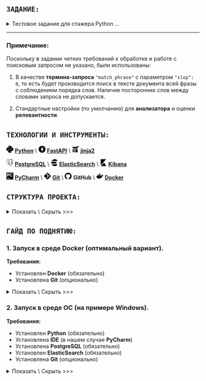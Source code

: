 ## `ЗАДАНИЕ:`
<details>
    <summary>Тестовое задание для стажера Python ...</summary>

Необходимо написать очень простой поисковик по текстам документов. Данные хранятся в БД по желанию (кроме sqlite), поисковый индекс в эластике. 

Ссылка на тестовый массив данных: [[csv](https://github.com/s-alex-developer/junior_FastAPI/blob/main/temp/posts.csv)]

### Структура БД:

- `id` - уникальный для каждого документа;
- `rubrics` - массив рубрик;
- `text` - текст документа;
- `created_date` - дата создания документа.

### Структура Индекса:

- `iD` - id из базы;
- `text` - текст из структуры БД.

### Необходимые методы

- сервис должен принимать на вход произвольный текстовый запрос, искать по тексту документа в индексе и возвращать первые 20 документов со всем полями БД, упорядоченные по дате создания;
- удалять документ из БД и индекса по полю  `id`.

### Технические требования:

- любой python фреймворк кроме Django и DRF;
- `README` с гайдом по поднятию;
- `docs.json` - документация к сервису в формате openapi.

### Программа максимум:

- функциональные тесты;
- сервис работает в Docker;
- асинхронные вызовы.

</details>

***

### Примечание:
Поскольку в задании четких требований к обработке и работе с поисковым запросом не указано, были использованы:
1. В качестве **термина-запроса** `"match_phrase"` с параметром `"slop": 0`, то есть будет производится поиск в тексте документа всей фразы с соблюдением порядка слов. Наличие посторонних слов между словами запроса не допускается.

2. Стандартные настройки (по умолчанию) для **анализатора** и оценки **релевантности**.

## `ТЕХНОЛОГИИ И ИНСТРУМЕНТЫ:`

<img src="https://github.com/s-alex-developer/github.com_supporting-files/blob/main/junior_FastAPI/icon/python.svg" width="18" height="18"> [**Python**](https://www.python.org/) \ <img src="https://github.com/s-alex-developer/github.com_supporting-files/blob/main/junior_FastAPI/icon/fastapi.svg" width="18" height="18"> [**FastAPI**](https://fastapi.tiangolo.com/) \ <img src="https://github.com/s-alex-developer/github.com_supporting-files/blob/main/junior_FastAPI/icon/jinja.svg" width="18" height="18"> [**jinja2**](https://jinja.palletsprojects.com/en/3.1.x/)


<img src="https://github.com/s-alex-developer/github.com_supporting-files/blob/main/junior_FastAPI/icon/postgresql.svg" width="18" height="18"> [**PostgreSQL**](https://www.postgresql.org/)  \  <img src="https://github.com/s-alex-developer/github.com_supporting-files/blob/main/junior_FastAPI/icon/elasticsearch.svg" width="18" height="18"> [**ElasticSearch**](https://www.elastic.co/elasticsearch/) \ <img src="https://github.com/s-alex-developer/github.com_supporting-files/blob/main/junior_FastAPI/icon/kibana.svg" width="18" height="18"> [**Kibana**](https://www.elastic.co/kibana)

<img src="https://github.com/s-alex-developer/github.com_supporting-files/blob/main/junior_FastAPI/icon/pycharm.svg" width="18" height="18"> [**PyCharm**](https://www.jetbrains.com/ru-ru/pycharm/) \ <img src="https://github.com/s-alex-developer/github.com_supporting-files/blob/main/junior_FastAPI/icon/git.svg" width="18" height="18"> [**Git**](https://git-scm.com/) \ <img src="https://github.com/s-alex-developer/github.com_supporting-files/blob/main/junior_FastAPI/icon/github.svg" width="18" height="18"> **GitHub** \ <img src="https://github.com/s-alex-developer/github.com_supporting-files/blob/main/junior_FastAPI/icon/docker.svg" width="18" height="18"> [**Docker**](https://www.docker.com/)

## `СТРУКТУРА ПРОЕКТА:`

<details>
    <summary>Показать \ Скрыть >>></summary>


```
junior_FastAPI
├── db/
│   ├── crud.py
│   ├── database.py
│   ├── del.py
│   └── models.py
│
├── functions/
│   └── app_func.py
│
├── routers/
│   ├── routers_api.py
│   └── routers_web.py
│
├── settings/
│   └── global_var.py
│
├── temp/
│   └── posts.csv
│
├── templates/
│   ├── base.html
│   ├── delete_results.html
│   ├── search_results.html
│   └── start_page.html
│
├── docker-compose.yml
├── Dockerfile
├── docs.json
├── main.py
├── README.md
└── requirements.txt
```

</details>

## `ГАЙД ПО ПОДНЯТИЮ:`
### 1. Запуск в среде Docker (оптимальный вариант).

**Требования:**

* Установлен **Docker** (обязательно)
* Установлена **Git** (опционально)

<details>
    <summary>Показать \ Скрыть >>></summary>
    

    
### 1. Скачиваем файлы проекта:
***    
* Используем возможности **Git** и **GitHub**:
  * Выбираем каталог для сохранения файлов.
  * Запускаем **Git Bash** и выполняем клонирование репозитория.
  * Используем команду: `git clone git@github.com:s-alex-developer/junior_FastAPI.git`
  
    ![](https://github.com/s-alex-developer/github.com_supporting-files/blob/main/junior_FastAPI/1.png)


* Так же файлы проекта можно скачать в виде архива:

    ![](https://github.com/s-alex-developer/github.com_supporting-files/blob/main/junior_FastAPI/2.png)


### 2. Скачиваем файл с переменными окружения [ [.env](https://github.com/s-alex-developer/github.com_supporting-files/blob/main/junior_FastAPI/.env) ] и добавляем его в корневой каталог проекта.**:
***   
![](https://github.com/s-alex-developer/github.com_supporting-files/blob/main/junior_FastAPI/3.png)


### 3. Запускаем приложение **Docker Desktop** и открываем вкладку **Images**:
***
![](https://github.com/s-alex-developer/github.com_supporting-files/blob/main/junior_FastAPI/4.png)


### 4. Копируем путь к проекту и открываем командную строку:
***
![](https://github.com/s-alex-developer/github.com_supporting-files/blob/main/junior_FastAPI/5.png)


### 5. Переходим в корневую директорию проекта, в которой находится файл `docker-compose.yml` и выполняем команду: `docker compose up -d` :
***
![](https://github.com/s-alex-developer/github.com_supporting-files/blob/main/junior_FastAPI/6.png)


### 6. Ожидаем пока все необходимые образы будут скачены и завершится процесс создания и запуска контейнеров, с установкой всех зависимостей и настройкой внутренней сети:
***
![](https://github.com/s-alex-developer/github.com_supporting-files/blob/main/junior_FastAPI/7.png)


### 7. Возвращаемся в **Docker Desktop** и проверяем вкладку **Images**:

***
* Все отмеченные образы должны быть загружены и находится в статусе `In use`:

![](https://github.com/s-alex-developer/github.com_supporting-files/blob/main/junior_FastAPI/8.png)


### 8. Переходим во вкладку **Containers** и проверяем состояние контейнеров, созданных и запущенных из наших образов:
***
* Все отмеченные контейнеры должны быть запущены, о чем свидетельствует статус `Running` 

![](https://github.com/s-alex-developer/github.com_supporting-files/blob/main/junior_FastAPI/9.png)


### 9. Далее нам необходимо создать таблицу БД и индекс в ElasticSearch и наполнить их данными:
***

* Выполним следующий порядок действий:

  
    * Выведем информацию о запущенных в данный момент контейнерах, выполнив команду: `docker ps`


    * Нас интересует контейнер `my_app_image`, запустим дополнительный процесс в данном контейнере, 
   используя **CONTAINER ID** и команду: `docker exec -it 5d2f3c06264e bash`
    * Когда дополнительный процесс в виде оболочки командной строки `bash` запущен 
   (в интерактивном режиме терминала `-it`), мы можем добраться до файла `crud.py`, 
   запуск которого создаст таблицу в БД, индекс в ElasticSearch 
   и наполнит их тестовыми данными из файла `posts.csv`
    * Из каталога с файлом `crud.py` выполняем команду `python crud.py` и ждем сообщения о завершении 
   процесса:
   
        ![](https://github.com/s-alex-developer/github.com_supporting-files/blob/main/junior_FastAPI/10.png)
      
    * Выполнение команды `python del.py`, в том же каталоге, приведет к удалению таблицы из БД, индекса из ElasticSearch и всех загруженных данных. 

### 10. Возвращаемся в **Docker Desktop** во вкладку **Containers**:
***
* Нас интересует контейнеры `my_elasticsearch` и `my_app_image`
* Благодаря настроенному маппингу портов мы можем подключиться к нашим контейнерам (приложениям) из внешней среды, например через браузер.
* Нажимаем на ссылку с портами (см. скрин ниже) и проверим работоспособность **ElasticSearch**:
    
    ![](https://github.com/s-alex-developer/github.com_supporting-files/blob/main/junior_FastAPI/ES.png)

* Если приложение **ElasticSearch** запущено корректно по адресу `localhost:9292` мы должны увидеть страницу примерного содержания: 
      
    ![](https://github.com/s-alex-developer/github.com_supporting-files/blob/main/junior_FastAPI/ES1.png)

* По тому же принципу, перейдя по адресу `localhost:8008` или нажав на ссылку с портами мы попадём на главную страницу нашего приложения:
    
   ![](https://github.com/s-alex-developer/github.com_supporting-files/blob/main/junior_FastAPI/11.png)


### 11. Работа с приложением:
***
* Вводим поисковый запрос:

    ![](https://github.com/s-alex-developer/github.com_supporting-files/blob/main/junior_FastAPI/12.png)

* Получаем результат из БД, в виде странного поста от не менее странного молодого человека : )

    ![](https://github.com/s-alex-developer/github.com_supporting-files/blob/main/junior_FastAPI/13.png)
    
* Используем 'ID публикации' удаляем это шедевр из **таблицы БД** и индекса **ElasticSearch**, о чем нам с радостью сообщает приложение:
    
    ![](https://github.com/s-alex-developer/github.com_supporting-files/blob/main/junior_FastAPI/14.png)
    
* Попытка ввести удаленный или несуществующий 'ID публикации' сопровождается сообщением:
    
    ![](https://github.com/s-alex-developer/github.com_supporting-files/blob/main/junior_FastAPI/15.png)

* Так же, как и попытка ввода различных сущностей не похожих на цифры:

    ![](https://github.com/s-alex-developer/github.com_supporting-files/blob/main/junior_FastAPI/16.png)
    
* Попытка поиска или удаления с пустыми значениями полей приводит к ответу:

    ![](https://github.com/s-alex-developer/github.com_supporting-files/blob/main/junior_FastAPI/17.png)

* Если приложению не удается найти данные соответствующие поисковому запросу, результат будет следующим:
    
    ![](https://github.com/s-alex-developer/github.com_supporting-files/blob/main/junior_FastAPI/18.png)
    
### 12. Документация при текущих настройках портов будет доступна по адресу `localhost:8008/docs`
***
![](https://github.com/s-alex-developer/github.com_supporting-files/blob/main/junior_FastAPI/19.png)


### 13. Дополнительные инструменты и возможности:
***
* Для удобства взаимодействия с **PostgreSQL** добавлено приложение **PgAdmin** доступное по адресу `localhost:8080`
  
    ![](https://github.com/s-alex-developer/github.com_supporting-files/blob/main/junior_FastAPI/20.png)

  * Как подключится:
    * **Login:** `junior@gmail.com`
    * **password:** `junior`
      
        ![](https://github.com/s-alex-developer/github.com_supporting-files/blob/main/junior_FastAPI/21.png)
      
    * **Имя:** `junior_db`

        ![](https://github.com/s-alex-developer/github.com_supporting-files/blob/main/junior_FastAPI/22.png)
      
    * **Имя/адрес сервера:** `postgres`
    * **Имя пользователя:** `junior`
    * **Пароль:** `junior`
      
        ![](https://github.com/s-alex-developer/github.com_supporting-files/blob/main/junior_FastAPI/23.png)

    * После подключения, находим нашу таблицу и для проверки выполняем запрос выводящий все данные:

        ![](https://github.com/s-alex-developer/github.com_supporting-files/blob/main/junior_FastAPI/24.png)
    
    * Получаем результат:
    
        ![](https://github.com/s-alex-developer/github.com_supporting-files/blob/main/junior_FastAPI/25.png)

  * Для работы с индексами **ElasticSearch** добавлено приложение **Kibana** доступное по адресу `localhost:5656`
    
    ![](https://github.com/s-alex-developer/github.com_supporting-files/blob/main/junior_FastAPI/26.png)
    
    * С главной страницы переходим в раздел **Dev Tools**:
      
        ![](https://github.com/s-alex-developer/github.com_supporting-files/blob/main/junior_FastAPI/27.png)
      
    * Используя запросы, мы можем получать различную информацию об индексе и хранящихся там данных, что может пригодиться для проверки результатов поиска нашего приложения: 
        
        ![](https://github.com/s-alex-developer/github.com_supporting-files/blob/main/junior_FastAPI/28.png)
        
**Запросы, которые могут пригодиться во время проверки:**
```
# Информация по индексам:

GET _cat/indices


#Запрос соответствия фразе (когда важен порядок слов) с параметром "slop".
#Параметр "slop" позволяет задать количество слов, которые могу находится между словами основного выражения поиска.

GET junior/_search
{"from" : 0, 
 "size" : 30, 
 "query": {
    "match_phrase": {
      "text": {
        "query": "Программист", 
        "slop": 0
      }
    }
  }
}

# Удалить индекс:

DELETE junior
```

### 14. Завершение работы.
***
* После завершения работы с приложением контейнеры необходимо остановить и при необходимости удалить:
    
    ![](https://github.com/s-alex-developer/github.com_supporting-files/blob/main/junior_FastAPI/29.png)
    
* Так же можно удалить созданный образ нашего приложения и образы других приложений, если дальнейшее их использование не планируется.
    
    ![](https://github.com/s-alex-developer/github.com_supporting-files/blob/main/junior_FastAPI/30.png)

***  

</details>

### 2. Запуск в среде ОС (на примере Windows).

**Требования:**
* Установлен **Python** (обязательно)
* Установлена **IDE** (в нашем случае **PyCharm**)
* Установлена **PostgreSQL** (обязательно)
* Установлен **ElasticSearch** (обязательно)
* Установлена **Git** (опционально)

<details>
    <summary>Показать \ Скрыть >>></summary>
    
### 1. Скачиваем файлы проекта:
***    
* Используем возможности **Git** и **GitHub**:
  * Выбираем каталог для сохранения файлов.
  * Запускаем **Git Bash** и выполняем клонирование репозитория.
  * Используем команду: `git clone git@github.com:s-alex-developer/junior_FastAPI.git`
  
    ![](https://github.com/s-alex-developer/github.com_supporting-files/blob/main/junior_FastAPI/1.png)


* Так же файлы проекта можно скачать в виде архива:

    ![](https://github.com/s-alex-developer/github.com_supporting-files/blob/main/junior_FastAPI/2.png)

### 2. Открываем как проект `PyCharm`:
***    
![](https://github.com/s-alex-developer/github.com_supporting-files/blob/main/junior_FastAPI/OS/1.png)

### 3. Внутри проект `PyCharm` создаем и активируем виртуальное окружение:
***    
![](https://github.com/s-alex-developer/github.com_supporting-files/blob/main/junior_FastAPI/OS/2.png)

### 4. Устанавливаем виртуальное окружение из файла `requirements.txt` и при необходимости обновляем менеджер пакетов `pip`:
***    
![](https://github.com/s-alex-developer/github.com_supporting-files/blob/main/junior_FastAPI/OS/3.png)

### 5. Далее необходимо создать БД (в нашем случае использована СУБД PostgreSQL):
***
![](https://github.com/s-alex-developer/github.com_supporting-files/blob/main/junior_FastAPI/OS/4.png)
* Где `postgres` - имя пользователя **СУБД PostgreSQL**, а `juniordb` - имя базы данных.

### 6. Запускаем `ElasticSearch`, установленный на компьютере:
***  
* Если приложение **ElasticSearch** запущено корректно по адресу `localhost:9200` мы должны увидеть страницу примерного содержания:
  
![](https://github.com/s-alex-developer/github.com_supporting-files/blob/main/junior_FastAPI/OS/5.png)

### 7. Скачиваем файл с переменными окружения [ [.env](https://github.com/s-alex-developer/github.com_supporting-files/blob/main/junior_FastAPI/OS/.env) ] и добавляем его в корневой каталог проекта:
***
* Файл имеет следующую структуру и набор данных, которые будет необхдимо дополнить:
```python
ES_HOST=localhost  # По умолчанию.
ES_PORT=9200       # По умолчанию.
ES_INDEX=          # Название индекса в ElasticSearch.

DB=postgresql      # Используемая СУБД (в нашем проекте это PostrgeSQL).
DB_USER=           # Имя пользователя СУБД.
DB_PASS=           # Пароль пользователя СУБД.
DB_HOST=localhost  # По умолчанию.
DB_PORT=5432       # По умолчанию.
DB_NAME=           # Имя базы данных.

DATA_FILE_PATH=../temp/posts.csv  # Путь к файлу с тестовыми данными.
```

### 8. Запустим наше приложение через командную строку в `IDE PyCharm`:
***
* Выполнения команды `uvicorn main:app` должно производится из директории проекта, где расположен файл **main.py**

![](https://github.com/s-alex-developer/github.com_supporting-files/blob/main/junior_FastAPI/OS/6.png)

### 9. Создаем таблицу БД, индекс в `ElasticSearch` и наполняем тестовыми данными:
***
* Выполняем последовательность команд для перехода в каталог `db` и запуска модуля `crud.py`

![](https://github.com/s-alex-developer/github.com_supporting-files/blob/main/junior_FastAPI/OS/7.png)

### 10. Приложение запущено и готово к работе:
***
* Главная страница доступна по адресу `localhost:8000`

  ![](https://github.com/s-alex-developer/github.com_supporting-files/blob/main/junior_FastAPI/OS/8.png)

* Документация по адресу `localhost:8000/docs`

  ![](https://github.com/s-alex-developer/github.com_supporting-files/blob/main/junior_FastAPI/OS/9.png)

***
